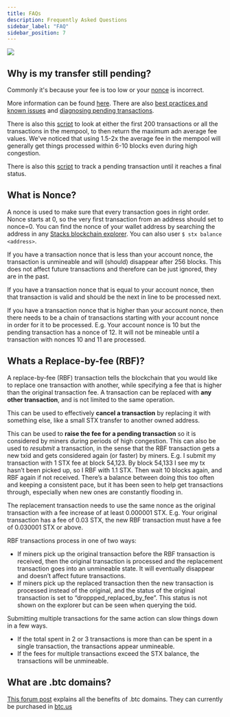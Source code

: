 ```yaml
---
title: FAQs
description: Frequently Asked Questions
sidebar_label: "FAQ"
sidebar_position: 7
---
```


![](/img/glasses.png)

## Why is my transfer still pending?

Commonly it's because your fee is too low or your [nonce](#what-is-nonce) is incorrect.

More information can be found [here](https://www.hiro.so/wallet-faq/why-is-my-stacks-transaction-pending). There are also [best practices and known issues](https://forum.stacks.org/t/transactions-in-mempool-best-practices-and-known-issues/11659) and [diagnosing pending transactions](https://forum.stacks.org/t/diagnosing-pending-transactions/11908).

There is also this [script](https://github.com/citycoins/scripts/blob/main/getnetworkstatus.js) to look at either the first 200 transactions or all the transactions in the mempool, to then return the maximum adn average fee values. We've noticed that using 1.5-2x the average fee in the mempool will generally get things processed within 6-10 blocks even during high congestion.

There is also this [script](https://github.com/citycoins/scripts/blob/main/gettxstatus.js) to track a pending transaction until it reaches a final status.

## What is Nonce?

A nonce is used to make sure that every transaction goes in right order.
Nonce starts at 0, so the very first transaction from an address should set to nonce=0.
You can find the nonce of your wallet address by searching the address in any [Stacks blockchain explorer](https://explorer.stacks.co/). You can also user `$ stx balance <address>`.

If you have a transaction nonce that is less than your account nonce, the transaction is unmineable and will (should) disappear after 256 blocks. This does not affect future transactions and therefore can be just ignored, they are in the past.

If you have a transaction nonce that is equal to your account nonce, then that transaction is valid and should be the next in line to be processed next.

If you have a transaction nonce that is higher than your account nonce, then there needs to be a chain of transactions starting with your account nonce in order for it to be processed.
E.g. Your account nonce is 10 but the pending transaction has a nonce of 12. It will not be mineable until a transaction with nonces 10 and 11 are processed.

## Whats a Replace-by-fee (RBF)?

A replace-by-fee (RBF) transaction tells the blockchain that you would like to replace one transaction with another, while specifying a fee that is higher than the original transaction fee.
A transaction can be replaced with **any other transaction**, and is not limited to the same operation.

This can be used to effectively **cancel a transaction** by replacing it with something else, like a small STX transfer to another owned address.

This can be used to **raise the fee for a pending transaction** so it is considered by miners during periods of high congestion.
This can also be used to _resubmit_ a transaction, in the sense that the RBF transaction gets a new txid and gets considered again (or faster) by miners.
E.g. I submit my transaction with 1 STX fee at block 54,123. By block 54,133 I see my tx hasn’t been picked up, so I RBF with 1.1 STX. Then wait 10 blocks again, and RBF again if not received. There’s a balance between doing this too often and keeping a consistent pace, but it has been seen to help get transactions through, especially when new ones are constantly flooding in.

The replacement transaction needs to use the same nonce as the original transaction with a fee increase of at least 0.000001 STX.
E.g. Your original transaction has a fee of 0.03 STX, the new RBF transaction must have a fee of 0.030001 STX or above.

RBF transactions process in one of two ways:

- If miners pick up the original transaction before the RBF transaction is received, then the original transaction is processed and the replacement transaction goes into an unmineable state. It will eventually disappear and doesn’t affect future transactions.
- If miners pick up the replaced transaction then the new transaction is processed instead of the original, and the status of the original transaction is set to “droppped_replaced_by_fee”. This status is not shown on the explorer but can be seen when querying the txid.

Submitting multiple transactions for the same action can slow things down in a few ways.

- If the total spent in 2 or 3 transactions is more than can be spent in a single transaction, the transactions appear unmineable.
- If the fees for multiple transactions exceed the STX balance, the transactions will be unmineable.

## What are .btc domains?

[This forum post](https://forum.stacks.org/t/btc-domains-are-live/12065) explains all the benefits of .btc domains. They can currently be purchased in [btc.us](https://btc.us/)
